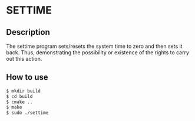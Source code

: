 # SETTIME

## Description

The settime program sets/resets the system time to zero and then sets it
back. Thus, demonstrating the possibility or existence of the rights to carry
out this action.

## How to use

```sh
$ mkdir build
$ cd build
$ cmake ..
$ make
$ sudo ./settime
```
